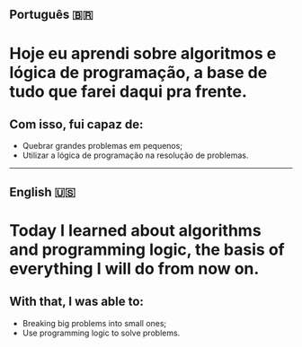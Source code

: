 ## Português 🇧🇷 

# Hoje eu aprendi sobre algoritmos e lógica de programação, a base de tudo que farei daqui pra frente.

## Com isso, fui capaz de:
- Quebrar grandes problemas em pequenos;
- Utilizar a lógica de programação na resolução de problemas.

----

## English 🇺🇸

# Today I learned about algorithms and programming logic, the basis of everything I will do from now on.

## With that, I was able to:
- Breaking big problems into small ones;
- Use programming logic to solve problems.

